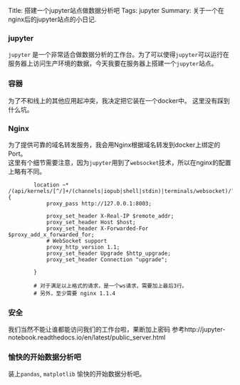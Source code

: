 Title: 搭建一个jupyter站点做数据分析吧
Tags: jupyter
Summary: 关于一个在nginx后的jupyter站点的小日记.

### jupyter

`jupyter` 是一个非常适合做数据分析的工作台。为了可以使得`jupyter`可以运行在服务器上访问生产环境的数据，今天我要在服务器上搭建一个`jupyter`站点。

### 容器

为了不和线上的其他应用起冲突，我决定把它装在一个docker中。
这里没有踩到什么坑。

### Nginx

为了提供可靠的域名转发服务，我会用Nginx根据域名转发到docker上绑定的Port。  
这里有个细节需要注意，因为`jupyter`用到了`websocket`技术，所以在nginx的配置上略有不同。
``` nginx
        location ~* /(api/kernels/[^/]+/(channels|iopub|shell|stdin)|terminals/websocket)/? {
            proxy_pass http://127.0.0.1:8003;

            proxy_set_header X-Real-IP $remote_addr;
            proxy_set_header Host $host;
            proxy_set_header X-Forwarded-For $proxy_add_x_forwarded_for;
            # WebSocket support
            proxy_http_version 1.1;
            proxy_set_header Upgrade $http_upgrade;
            proxy_set_header Connection "upgrade";

        }

        # 对于满足以上格式的请求，是一个ws请求，需要加上最后3行。
        # 另外，至少需要 nginx 1.1.4
```

### 安全

我们当然不能让谁都能访问我们的工作台啦，果断加上密码 参考http://jupyter-notebook.readthedocs.io/en/latest/public_server.html


### 愉快的开始数据分析吧

装上`pandas`, `matplotlib` 愉快的开始数据分析吧。
